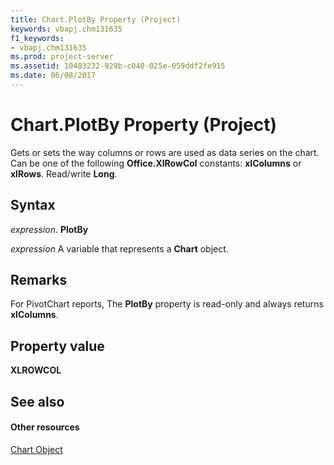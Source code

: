 ```yaml
---
title: Chart.PlotBy Property (Project)
keywords: vbapj.chm131635
f1_keywords:
- vbapj.chm131635
ms.prod: project-server
ms.assetid: 10483232-929b-c040-025e-059ddf2fe915
ms.date: 06/08/2017
---
```



# Chart.PlotBy Property (Project)
Gets or sets the way columns or rows are used as data series on the chart. Can be one of the following **Office.XlRowCol** constants: **xlColumns** or **xlRows**. Read/write **Long**.

## Syntax

 _expression_. **PlotBy**

 _expression_ A variable that represents a **Chart** object.


## Remarks

For PivotChart reports, The **PlotBy** property is read-only and always returns **xlColumns**.


## Property value

 **XLROWCOL**


## See also


#### Other resources


[Chart Object](chart-object-project.md)
